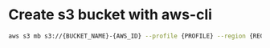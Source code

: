 # Create s3 bucket with aws-cli

```sh
aws s3 mb s3://{BUCKET_NAME}-{AWS_ID} --profile {PROFILE} --region {REGION
```
